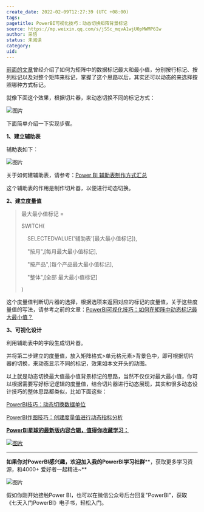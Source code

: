 ```yaml
---
create_date: 2022-02-09T12:27:39 (UTC +08:00)
tags: 
pagetitle: PowerBI可视化技巧：动态切换矩阵背景标记
source: https://mp.weixin.qq.com/s/jSSc_mqvA1wjU0pMWMP6Iw
author: 采悟
status: 未阅读
category: 
uid: 
---
```


[前面的文章](http://mp.weixin.qq.com/s?__biz=MzA4MzQwMjY4MA==&mid=2484078928&idx=1&sn=5c9ff579bfadeb840419a648949198c4&chksm=8e13a387b9642a91c5dc33098556d2c8984c7b236f4369789fcb31b54b8ed986576fcf79b0d4&scene=21#wechat_redirect)曾经介绍了如何为矩阵中的数据标记最大和最小值，分别按行标记、按列标记以及对整个矩阵来标记，掌握了这个思路以后，其实还可以动态的来选择按照哪种方式标记。  

就像下面这个效果，根据切片器，来动态切换不同的标记方式：  

![图片](https://mmbiz.qpic.cn/mmbiz_gif/aHEbZtANQJMTvFMwdibq0WqEJG6iaaYEM2tNHRuKZSbmkbSYjfIlt7atjpKeZ7iciaquJgro9mTJutfkDocJX8Gaow/640?wx_fmt=gif&wxfrom=5&wx_lazy=1)

下面简单介绍一下实现步骤。  

**1、建立辅助表**

辅助表如下：

![图片](https://mmbiz.qpic.cn/mmbiz_jpg/aHEbZtANQJMTvFMwdibq0WqEJG6iaaYEM2QibYVdDJ7QuS2MzLGgDTB1PQF0OEiaGJX7Ic1pAiajRcg2MpLOXjCaKMg/640?wx_fmt=jpeg&wxfrom=5&wx_lazy=1&wx_co=1)

关于如何建辅助表，请参考：[Power BI 辅助表制作方式汇总](http://mp.weixin.qq.com/s?__biz=MzA4MzQwMjY4MA==&mid=2484071809&idx=1&sn=9e8f4916082c32cc0291a2e4e565f1fd&chksm=8e0c4756b97bce4087ec53dfb6e5380e7cb0662e73fa070f831e4283095505a5aced233e59c8&scene=21#wechat_redirect)  

这个辅助表的作用是制作切片器，以便进行动态切换。

**2、建立度量值**

> 最大最小值标记 =
> 
> SWITCH(
> 
>     SELECTEDVALUE('辅助表'\[最大最小值标记\]),
> 
>     "按月",\[每月最大最小值标记\],
> 
>     "按产品",\[每个产品最大最小值标记\],
> 
>     "整体",\[全部 最大最小值标记\]
> 
> )

这个度量值判断切片器的选择，根据选项来返回对应的标记的度量值，关于这些度量值的写法，请参考之前的文章：[PowerBI可视化技巧：如何在矩阵中动态标记最大最小值？](http://mp.weixin.qq.com/s?__biz=MzA4MzQwMjY4MA==&mid=2484078928&idx=1&sn=5c9ff579bfadeb840419a648949198c4&chksm=8e13a387b9642a91c5dc33098556d2c8984c7b236f4369789fcb31b54b8ed986576fcf79b0d4&scene=21#wechat_redirect)  

**3、可视化设计**

利用辅助表中的字段生成切片器。  

并将第二步建立的度量值，放入矩阵格式>单元格元素>背景色中，即可根据切片器的切换，来动态显示不同的标记，效果如本文开头的动图。

以上就是动态切换最大值最小值背景标记的思路，当然不仅仅对最大最小值，你可以根据需要写好标记逻辑的度量值，结合切片器进行动态展现，其实和很多动态设计技巧的整体思路都类似，比如下面这些：

[PowerBI技巧：动态切换数据单位](http://mp.weixin.qq.com/s?__biz=MzA4MzQwMjY4MA==&mid=2484068044&idx=1&sn=8383fd927b54d4746d6d92164b696939&chksm=8e0c741bb97bfd0d8e89ef808bccbf452fdff5c9c8f2ace13bdbd24c8b12266101849886aceb&scene=21#wechat_redirect)

[PowerBI作图技巧：创建度量值进行动态指标分析](http://mp.weixin.qq.com/s?__biz=MzA4MzQwMjY4MA==&mid=2484067957&idx=1&sn=93e3f3b54fd902e26ce98f8c4112abbb&chksm=8e0c74a2b97bfdb405f86c58998f8320ea8c26853b039edfd2c7f6d8cef0d97d28dacfe9d23f&scene=21#wechat_redirect)  

[**PowerBI星球的最新版****内容合辑****，值得你收藏学习：**](http://mp.weixin.qq.com/s?__biz=MzA4MzQwMjY4MA==&mid=2484078675&idx=1&sn=07abf841815e43fb0a554081c82de72a&chksm=8e13a284b9642b92d07b518abe3e6e2e2ef5066c0941c1ced26a245a6990b4330830431789a9&scene=21#wechat_redirect)

[![图片](https://mmbiz.qpic.cn/mmbiz_png/aHEbZtANQJN8YOicNXzCaSLpQrKXOL0LsNeYw0fj3iaGFy7XSwwmibHicdtiaHEbhgmHSPXQlkg3WiaVA4hJ8PGDcdEQ/640?wx_fmt=png&wxfrom=5&wx_lazy=1&wx_co=1)](http://mp.weixin.qq.com/s?__biz=MzA4MzQwMjY4MA==&mid=2484078675&idx=1&sn=07abf841815e43fb0a554081c82de72a&chksm=8e13a284b9642b92d07b518abe3e6e2e2ef5066c0941c1ced26a245a6990b4330830431789a9&scene=21#wechat_redirect)

___

**如果你对PowerBI感兴趣，欢迎加入我的PowerBI学习社群****，获取更多学习资源，和4000+ 爱好者一起精进~**

![图片](https://mmbiz.qpic.cn/mmbiz_png/aHEbZtANQJMFLnwgdbghRHPLicKRaV70mVCZVq8Fhm46rkciaeOrLFJCv5f1omJxF8256YogHflkicEDM29aUMtaA/640?wx_fmt=png&wxfrom=5&wx_lazy=1&wx_co=1)

假如你刚开始接触Power BI，也可以在微信公众号后台回复"PowerBI"，获取《七天入门PowerBI》电子书，轻松入门。

